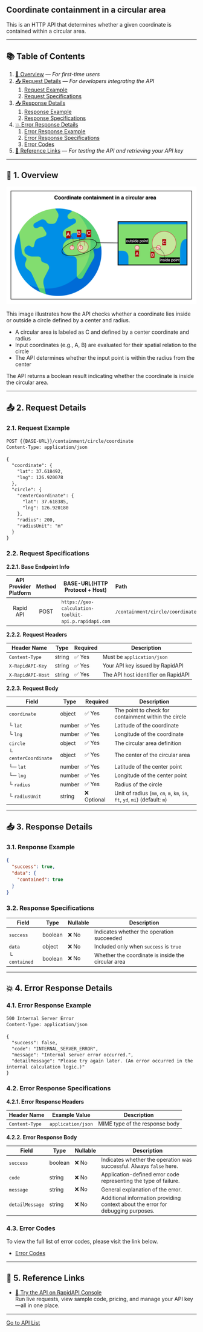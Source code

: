 ## Coordinate containment in a circular area

This is an HTTP API that determines whether a given coordinate is contained within a circular area.

---

## 📚 Table of Contents

1. [🧭 Overview](#-1-overview) — *For first-time users*
2. [📤 Request Details](#-2-request-details) — *For developers integrating the API*
    1. [Request Example](#21-request-example)
    2. [Request Specifications](#22-request-specifications)
3. [📥 Response Details](#-3-response-details)
    1. [Response Example](#31-response-example)
    2. [Response Specifications](#32-response-specifications)
4. [💥 Error Response Details](#-4-error-response-details)
    1. [Error Response Example](#41-error-response-example)
    2. [Error Response Specifications](#42-error-response-specifications)
    3. [Error Codes](#43-error-codes)
5. [🔗 Reference Links](#-5-reference-links) — *For testing the API and retrieving your API key*

---

## 🧭 1. Overview

![coordinate-containment-in-a-circular-area](./img/coordinate-containment-in-a-circular-area.png)

This image illustrates how the API checks whether a coordinate lies inside or outside a circle defined by a center and radius.

- A circular area is labeled as C and defined by a center coordinate and radius
- Input coordinates (e.g., A, B) are evaluated for their spatial relation to the circle
- The API determines whether the input point is within the radius from the center

The API returns a boolean result indicating whether the coordinate is inside the circular area.

---

## 📤 2. Request Details

### 2.1. Request Example

```http request
POST {{BASE-URL}}/containment/circle/coordinate
Content-Type: application/json

{
  "coordinate": {
    "lat": 37.618492,
    "lng": 126.920078
  },
  "circle": {
    "centerCoordinate": {
      "lat": 37.618385,
      "lng": 126.920180
    },
    "radius": 200,
    "radiusUnit": "m"
  }
}
```

### 2.2. Request Specifications

**2.2.1. Base Endpoint Info**

| API Provider Platform | Method | BASE-URL(HTTP Protocol + Host)                       | Path                             |
|:---------------------:|:------:|------------------------------------------------------|:---------------------------------|
|       Rapid API       |  POST  | `https://geo-calculation-toolkit-api.p.rapidapi.com` | `/containment/circle/coordinate` |

**2.2.2. Request Headers**

| Header Name       | Type   | Required | Description                         |
|-------------------|--------|----------|-------------------------------------|
| `Content-Type`    | string | ✅ Yes    | Must be `application/json`          |
| `X-RapidAPI-Key`  | string | ✅ Yes    | Your API key issued by RapidAPI     |
| `X-RapidAPI-Host` | string | ✅ Yes    | The API host identifier on RapidAPI |

**2.2.3. Request Body**

| Field                | Type   | Required   | Description                                                                   |
|----------------------|--------|------------|-------------------------------------------------------------------------------|
| `coordinate`         | object | ✅ Yes      | The point to check for containment within the circle                          |
| └ `lat`              | number | ✅ Yes      | Latitude of the coordinate                                                    |
| └ `lng`              | number | ✅ Yes      | Longitude of the coordinate                                                   |
| `circle`             | object | ✅ Yes      | The circular area definition                                                  |
| └ `centerCoordinate` | object | ✅ Yes      | The center of the circular area                                               |
| └─ `lat`             | number | ✅ Yes      | Latitude of the center point                                                  |
| └─ `lng`             | number | ✅ Yes      | Longitude of the center point                                                 |
| └ `radius`           | number | ✅ Yes      | Radius of the circle                                                          |
| └ `radiusUnit`       | string | ❌ Optional | Unit of radius (`mm`, `cm`, `m`, `km`, `in`, `ft`, `yd`, `mi`) (default: `m`) |

---

## 📥 3. Response Details

### 3.1. Response Example

```json
{
  "success": true,
  "data": {
    "contained": true
  }
}
```

### 3.2. Response Specifications

| Field         | Type    | Nullable | Description                                        |
|---------------|---------|----------|----------------------------------------------------|
| `success`     | boolean | ❌ No     | Indicates whether the operation succeeded          |
| `data`        | object  | ❌ No     | Included only when `success` is `true`             |
| └ `contained` | boolean | ❌ No     | Whether the coordinate is inside the circular area |

---

## 💥 4. Error Response Details

### 4.1. Error Response Example

```http request
500 Internal Server Error
Content-Type: application/json

{
  "success": false,
  "code": "INTERNAL_SERVER_ERROR",
  "message": "Internal server error occurred.",
  "detailMessage": "Please try again later. (An error occurred in the internal calculation logic.)"
}
```

### 4.2. Error Response Specifications

**4.2.1. Error Response Headers**

| Header Name    | Example Value      | Description                    |
|----------------|--------------------|--------------------------------|
| `Content-Type` | `application/json` | MIME type of the response body |

**4.2.2. Error Response Body**

| Field           | Type    | Nullable | Description                                                                      |
|-----------------|---------|----------|----------------------------------------------------------------------------------|
| `success`       | boolean | ❌ No     | Indicates whether the operation was successful. Always `false` here.             |
| `code`          | string  | ❌ No     | Application-defined error code representing the type of failure.                 |
| `message`       | string  | ❌ No     | General explanation of the error.                                                |
| `detailMessage` | string  | ❌ No     | Additional information providing context about the error for debugging purposes. |

### 4.3. Error Codes

To view the full list of error codes, please visit the link below.

- [Error Codes](./common/error-codes.md)

---

## 🔗 5. Reference Links

- [🚀 Try the API on RapidAPI Console](https://rapidapi.com/pepper-craft1-pepper-craft-default/api/geo-calculation-toolkit-api)  
  Run live requests, view sample code, pricing, and manage your API key—all in one place.

---

[Go to API List](../README.md)
